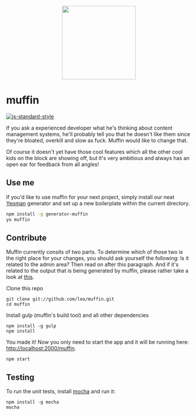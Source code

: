 <p align="center">
  <a href="http://muff.in">
    <img src="http://i.imgur.com/buhMCWz.png" width="200">
  </a>
</p>

# muffin

[![js-standard-style](https://img.shields.io/badge/code%20style-standard-brightgreen.svg)](http://standardjs.com/)

If you ask a experienced developer what he's thinking about content management systems, he'll probably tell you that he doesn't like them since they're bloated, overkill and slow as fuck. Muffin would like to change that.

Of course it doesn't yet have those cool features which all the other cool kids on the block are showing off, but it's very ambitious and always has an open ear for feedback from all angles!

## Use me

If you'd like to use muffin for your next project, simply install our neat [Yeoman](http://yeoman.io) generator and set up a new boilerplate within the current directory.

```bash
npm install -g generator-muffin
yo muffin
```

## Contribute

Muffin currently consits of two parts. To determine which of those two is the right place for your changes, you should ask yourself the following: Is it related to the admin area? Then read on after this paragraph. And if it's related to the output that is being generated by muffin, please rather take a look at [this](https://github.com/leo/generator-muffin).

Clone this repo

```shell
git clone git://github.com/leo/muffin.git
cd muffin
```

Install gulp (muffin's build tool) and all other dependencies

```shell
npm install -g gulp
npm install
```

You made it! Now you only need to start the app and it will be running here: [http://localhost:2000/muffin](http://localhost:2000/muffin).

```shell
npm start
```

## Testing

To run the unit tests, install [mocha](https://mochajs.org) and run it:

```shell
npm install -g mocha
mocha
```
